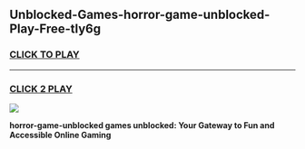 
## Unblocked-Games-horror-game-unblocked-Play-Free-tly6g
<h3>
<a href="https://premium76.site?title=horror-game-unblocked&ref=20A">CLICK TO PLAY</a></h3>
<hr>

<h3>
<a href="https://premium76.site?title=horror-game-unblocked&ref=20A">CLICK 2 PLAY</a>
  
</h3>

<a href="https://premium76.site?title=horror-game-unblocked&ref=20A"><img src="https://clearcache.store/games.png"></a>


**horror-game-unblocked games unblocked: Your Gateway to Fun and Accessible Online Gaming**
